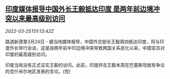 <!--1648171863000-->
[印度媒体报导中国外长王毅抵达印度 是两年前边境冲突以来最高级别访问](https://cn.reuters.com/article/india-media-report-wangyi-0324-thur-idCNKCS2LM03C)
------

<div><i>2022-03-25T01:13:42Z</i></div><p>路透新德里3月24日 - 据当地媒体报导，中国外交部长王毅周四抵达印度，将与印度外长举行会谈，这是自两年前中印边境冲突导致两国关系恶化以来，中国官员对印度的最高级别访问。</p><p>印度当局没有正式证实王毅的访问。此前，印度抨击王毅本周在巴基斯坦就有争议的克什米尔地区发表的言论。(完)</p>
